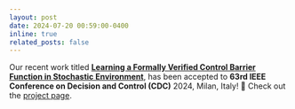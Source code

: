 ```yaml
---
layout: post
date: 2024-07-20 00:59:00-0400
inline: true
related_posts: false
---
```


Our recent work titled <strong>[Learning a Formally Verified Control Barrier Function in Stochastic Environment](https://arxiv.org/pdf/2403.19332)</strong>, has been accepted to **63rd IEEE Conference on Decision and Control (CDC)** 2024, Milan, Italy! :tada: Check out the [project page]().
